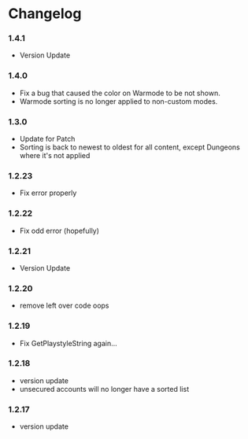 # Changelog

### 1.4.1
- Version Update

### 1.4.0
- Fix a bug that caused the color on Warmode to be not shown.
- Warmode sorting is no longer applied to non-custom modes.

### 1.3.0
- Update for Patch
- Sorting is back to newest to oldest for all content, except Dungeons where it's not applied

### 1.2.23
- Fix error properly

### 1.2.22
- Fix odd error (hopefully)

### 1.2.21
- Version Update

### 1.2.20
- remove left over code oops

### 1.2.19
- Fix GetPlaystyleString again...

### 1.2.18
- version update
- unsecured accounts will no longer have a sorted list

### 1.2.17
- version update